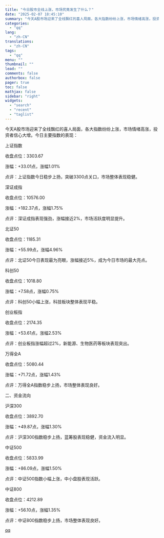 ```yaml
---
title: "今日股市全线上涨，市场究竟发生了什么？"
date: "2025-02-07 18:45:10"
summary: "今天A股市场迎来了全线飘红的喜人局面，各大指数纷纷上涨，市场情绪高涨，投资者信心大增。今日主要指数的..."
categories:
  - "qq"
lang:
  - "zh-CN"
translations:
  - "zh-CN"
tags:
  - "qq"
menu: ""
thumbnail: ""
lead: ""
comments: false
authorbox: false
pager: true
toc: false
mathjax: false
sidebar: "right"
widgets:
  - "search"
  - "recent"
  - "taglist"
---
```


今天A股市场迎来了全线飘红的喜人局面，各大指数纷纷上涨，市场情绪高涨，投资者信心大增。今日主要指数的表现：

上证指数

收盘点位：3303.67

涨幅：+33.01点，涨幅1.01%

点评：上证指数今日稳步上扬，突破3300点关口，市场整体表现稳健。

深证成指

收盘点位：10576.00

涨幅：+182.37点，涨幅1.75%

点评：深证成指表现强劲，涨幅接近2%，市场活跃度明显提升。

北证50

收盘点位：1185.31

涨幅：+55.99点，涨幅4.96%

点评：北证50今日表现最为亮眼，涨幅接近5%，成为今日市场的最大亮点。

科创50

收盘点位：1018.80

涨幅：+7.58点，涨幅0.75%

点评：科创50小幅上涨，科技板块整体表现平稳。

创业板指

收盘点位：2174.35

涨幅：+53.61点，涨幅2.53%

点评：创业板指涨幅超过2%，新能源、生物医药等板块表现突出。

万得全A

收盘点位：5080.44

涨幅：+71.72点，涨幅1.43%

点评：万得全A指数稳步上扬，市场整体表现良好。

二、资金流向

沪深300

收盘点位：3892.70

涨幅：+49.87点，涨幅1.30%

点评：沪深300指数稳步上扬，蓝筹股表现稳健，资金流入明显。

中证500

收盘点位：5833.99

涨幅：+86.09点，涨幅1.50%

点评：中证500指数小幅上涨，中小盘股表现活跃。

中证800

收盘点位：4212.89

涨幅：+56.10点，涨幅1.35%

点评：中证800指数稳步上扬，市场整体表现良好。

[qq](https://new.qq.com/rain/a/20250207A07PJZ00)
